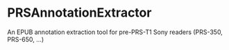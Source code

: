 PRSAnnotationExtractor
======================

An EPUB annotation extraction tool for pre-PRS-T1 Sony readers (PRS-350, PRS-650, ...)
